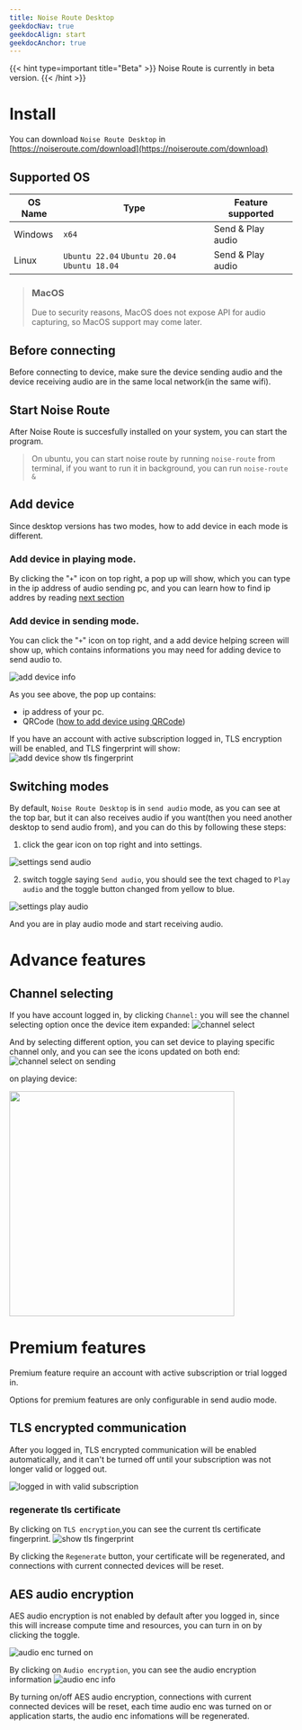 ```yaml
---
title: Noise Route Desktop
geekdocNav: true
geekdocAlign: start
geekdocAnchor: true
---
```


{{< hint type=important title="Beta" >}}
Noise Route is currently in beta version.
{{< /hint >}}

# Install
You can download `Noise Route Desktop` in [https://noiseroute.com/download](https://noiseroute.com/download)

## Supported OS

| OS Name | Type                                          | Feature supported |
| ------- | --------------------------------------------- | ----------------- |
| Windows | `x64`                                         | Send & Play audio |
| Linux   | `Ubuntu 22.04` `Ubuntu 20.04`  `Ubuntu 18.04` | Send & Play audio |

> ### MacOS
> Due to security reasons, MacOS does not expose API for audio capturing, so MacOS support may come later.

## Before connecting
Before connecting to device, make sure the device sending audio and the device receiving audio are in the same local network(in the same wifi).

## Start Noise Route
After Noise Route is succesfully installed on your system, you can start the program.
> On ubuntu, you can start noise route by running `noise-route` from terminal, if you want to run it in background, you can run `noise-route &`

## Add device
Since desktop versions has two modes, how to add device in each mode is different.
### Add device in playing mode.
By clicking the "`+`" icon on top right, a pop up will show, which you can type in the ip address of audio sending pc, and you can learn how to find ip addres by reading [next section](#add-device-in-sending-mode)

### Add device in sending mode.
You can click the "`+`" icon on top right, and a add device helping screen will show up, which contains informations you may need for adding device to send audio to.

![add device info](/images/send-add-device.png)

As you see above, the pop up contains:
* ip address of your pc.
* QRCode ([how to add device using QRCode](../mobile#scan-qrcode))

If you have an account with active subscription logged in, TLS encryption will be enabled, and TLS fingerprint will show:
![add device show tls fingerprint](/images/send-add-device-with-fingerprint.png)

## Switching modes
By default, `Noise Route Desktop` is in `send audio` mode, as you can see at the top bar, but it can also receives audio if you want(then you need another desktop to send audio from), and you can do this by following these steps:

1. click the gear icon on top right and into settings.

![settings send audio](/images/settings-send.png)

2. switch toggle saying `Send audio`, you should see the text chaged to `Play audio` and the toggle button changed from yellow to blue.

![settings play audio](/images/settings-play.png)

And you are in play audio mode and start receiving audio.

# Advance features

## Channel selecting
If you have account logged in, by clicking `Channel:` you will see the channel selecting option once the device item expanded:
![channel select](/images/channel_select.png)

And by selecting different option, you can set device to playing specific channel only, and you can see the icons updated on both end:
![channel select on sending](/images/channel-select-tx.png)


on playing device:

<img src="/images/channel-select-rx.png" width="400px">

# Premium features
Premium feature require an account with active subscription or trial logged in.

Options for premium features are only configurable in send audio mode.

## TLS encrypted communication
After you logged in, TLS encrypted communication will be enabled automatically, and it can't be turned off until your subscription was not longer valid or logged out.

![logged in with valid subscription](/images/logged-in.png)

### regenerate tls certificate
By clicking on `TLS encryption`,you can see the current tls certificate fingerprint.
![show tls fingerprint](/images/show-tls-fingerprint.png)

By clicking the `Regenerate` button, your certificate will be regenerated, and connections with current connected devices will be reset.

## AES audio encryption
AES audio encryption is not enabled by default after you logged in, since this will increase compute time and resources, you can turn in on by clicking the toggle.

![audio enc turned on](/images/aes-audio-enc-option.png)

By clicking on `Audio encryption`, you can see the audio encryption information
![audio enc info](/images/audio-end-info.png)


By turning on/off AES audio encryption, connections with current connected devices will be reset, each time audio enc was turned on or application starts, the audio enc infomations will be regenerated.
